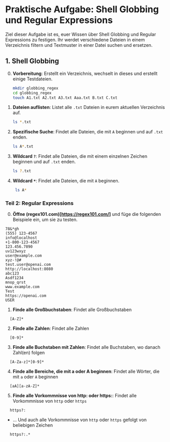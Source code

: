# Praktische Aufgabe: Shell Globbing und Regular Expressions

Ziel dieser Aufgabe ist es, euer Wissen über Shell Globbing und Regular Expressions zu festigen. Ihr werdet verschiedene Dateien in einem Verzeichnis filtern und Textmuster in einer Datei suchen und ersetzen.

## 1. Shell Globbing

0. **Vorbereitung**: Erstellt ein Verzeichnis, wechselt in dieses und erstellt einige Testdateien.
   ```bash
   mkdir globbing_regex
   cd globbing_regex
   touch A1.txt A2.txt A3.txt Aaa.txt B.txt C.txt
   ```

1. **Dateien auflisten**: Listet alle `.txt` Dateien in eurem aktuellen Verzeichnis auf.
   ```bash
   ls *.txt
   ```

3. **Spezifische Suche**: Findet alle Dateien, die mit `A` beginnen und auf `.txt` enden.
   ```bash
   ls A*.txt
   ```

4. **Wildcard `?`**: Findet alle Dateien, die mit einem einzelnen Zeichen beginnen und auf `.txt` enden.
   ```bash
   ls ?.txt
   ```

5. **Wildcard `*`**: Findet alle Dateien, die mit `A` beginnen.
   ```bash
    ls A*
    ```

### Teil 2: Regular Expressions

0. **Öffne (regex101.com)[https://regex101.com/]** und füge die folgenden Beispiele ein, um sie zu testen.

```plaintext
78&*gh
(555) 123-4567
info@localhost
+1-800-123-4567
123.456.7890
uv123wxyz
user@example.com
xyz-!@#
test.user@openai.com
http://localhost:8080
abc123
Asdf1234
mnop_qrst
www.example.com
Test
https://openai.com
USER
```

1. **Finde alle Großbuchstaben**: Findet alle Großbuchstaben

```plaintext
  [A-Z]*
```

2. **Finde alle Zahlen**: Findet alle Zahlen

```plaintext
  [0-9]*
```

3. **Finde alle Buchstaben mit Zahlen**: Findet alle Buchstaben, wo danach Zahl(en) folgen

```plaintext
  [A-Za-z]*[0-9]*
```

4. **Finde alle Bereiche, die mit a oder A beginnen**: Findet alle Wörter, die mit `a` oder `A` beginnen

```plaintext
  [aA][a-zA-Z]*
```

5. **Finde alle Vorkommnisse von http: oder https:**: Findet alle Vorkommnisse von `http` oder `https`

```plaintext
  https?:
```

- ... Und auch alle Vorkommnisse von `http` oder `https` gefolgt von beliebigen Zeichen

```plaintext
  https?:.*
```
